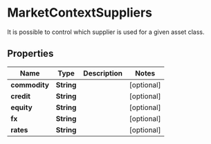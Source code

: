 

# MarketContextSuppliers

It is possible to control which supplier is used for a given asset class.

## Properties

Name | Type | Description | Notes
------------ | ------------- | ------------- | -------------
**commodity** | **String** |  |  [optional]
**credit** | **String** |  |  [optional]
**equity** | **String** |  |  [optional]
**fx** | **String** |  |  [optional]
**rates** | **String** |  |  [optional]



